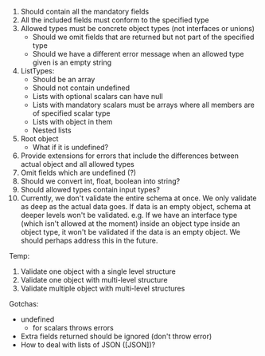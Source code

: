 1. Should contain all the mandatory fields
2. All the included fields must conform to the specified type
3. Allowed types must be concrete object types (not interfaces or unions)
   - Should we omit fields that are returned but not part of the specified type
   - Should we have a different error message when an allowed type given is an empty string
4. ListTypes:
   - Should be an array
   - Should not contain undefined
   - Lists with optional scalars can have null
   - Lists with mandatory scalars must be arrays where all members are of specified scalar type
   - Lists with object in them
   - Nested lists
5. Root object
   - What if it is undefined?
6. Provide extensions for errors that include the differences between actual object and all allowed types
7. Omit fields which are undefined (?)
8. Should we convert int, float, boolean into string?
9. Should allowed types contain input types?
10. Currently, we don't validate the entire schema at once. We only validate as deep as the actual data goes. If data is an empty object, schema at deeper levels won't be validated. e.g. If we have an interface type (which isn't allowed at the moment) inside an object type inside an object type, it won't be validated if the data is an empty object. We should perhaps address this in the future.

Temp:
1. Validate one object with a single level structure
2. Validate one object with multi-level structure
3. Validate multiple object with multi-level structures

Gotchas:
- undefined 
   - for scalars throws errors
- Extra fields returned should be ignored (don't throw error)
- How to deal with lists of JSON ([JSON])?
